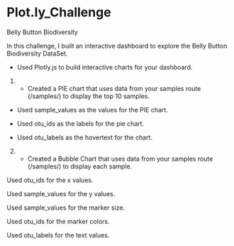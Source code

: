 # Plot.ly_Challenge
 Belly Button Biodiversity

In this challenge, I built an interactive dashboard to explore the Belly Button Biodiversity DataSet.

- Used Plotly.js to build interactive charts for your dashboard.


1. - Created a PIE chart that uses data from your samples route (/samples/<sample>) to display the top 10 samples.


- Used sample_values as the values for the PIE chart.


- Used otu_ids as the labels for the pie chart.


- Used otu_labels as the hovertext for the chart.


2. - Created a Bubble Chart that uses data from your samples route (/samples/<sample>) to display each sample.


Used otu_ids for the x values.


Used sample_values for the y values.


Used sample_values for the marker size.


Used otu_ids for the marker colors.


Used otu_labels for the text values.
